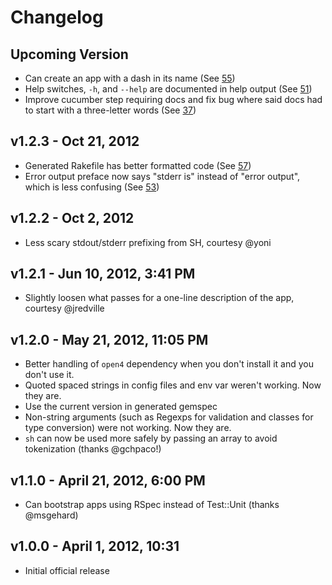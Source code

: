 # Changelog

## Upcoming Version

* Can create an app with a dash in its name (See [55])
* Help switches, `-h`, and `--help` are documented in help output (See [51])
* Improve cucumber step requiring docs and fix bug where said docs had to start with a three-letter words (See [37])

[37]: http://github.com/davetron5000/methadone/issues/37
[51]: http://github.com/davetron5000/methadone/issues/51
[55]: http://github.com/davetron5000/methadone/issues/55

## v1.2.3 - Oct 21, 2012

* Generated Rakefile has better formatted code (See [57])
* Error output preface now says "stderr is" instead of "error output", which is less confusing (See [53])

[57]: http://github.com/davetron5000/methadone/issues/57
[53]: http://github.com/davetron5000/methadone/issues/53

## v1.2.2 - Oct 2, 2012

* Less scary stdout/stderr prefixing from SH, courtesy @yoni

## v1.2.1 - Jun 10, 2012, 3:41 PM

* Slightly loosen what passes for a one-line description of the app, courtesy @jredville

## v1.2.0 - May 21, 2012, 11:05 PM

* Better handling of `open4` dependency when you don't install it and you don't use it.
* Quoted spaced strings in config files and env var weren't working.  Now they are.
* Use the current version in generated gemspec
* Non-string arguments (such as Regexps for validation and classes for type conversion) were not working.  Now they are.
* `sh` can now be used more safely by passing an array to avoid tokenization (thanks @gchpaco!)

## v1.1.0 - April 21, 2012, 6:00 PM

* Can bootstrap apps using RSpec instead of Test::Unit (thanks @msgehard)

## v1.0.0 - April 1, 2012, 10:31

* Initial official release
